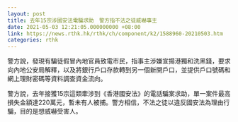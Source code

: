 ```yaml
---
layout: post
title: 去年15宗涉國安法電騙求助　警方指不法之徒威嚇事主
date: 2021-05-03 12:21:05.000000000 +08:00
link: https://news.rthk.hk/rthk/ch/component/k2/1588960-20210503.htm
categories: rthk
---
```


警方說，發現有騙徒假冒內地官員致電市民，指事主涉嫌宣揚港獨和洗黑錢，要求向內地公安局解釋，以及將銀行戶口存款轉到另一個新開戶口，並提供戶口號碼和網上理財密碼等資料調查資金流向。

警方說，去年接獲15宗這類牽涉到《香港國安法》的電話騙案求助，單一案件最高損失金額達220萬元，暫未有人被捕。警方相信，不法之徒以違反國安法為理由行騙，目的是想威嚇受害人。
